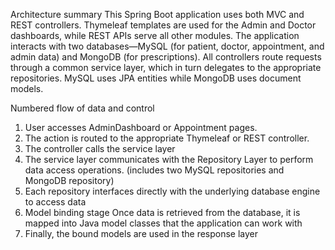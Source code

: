 Architecture summary
This Spring Boot application uses both MVC and REST controllers. Thymeleaf templates are used for
the Admin and Doctor dashboards, while REST APIs serve all other modules. The application interacts with two
databases—MySQL (for patient, doctor, appointment, and admin data) and MongoDB (for prescriptions). All
controllers route requests through a common service layer, which in turn delegates to the appropriate
repositories. MySQL uses JPA entities while MongoDB uses document models.

Numbered flow of data and control
1. User accesses AdminDashboard or Appointment pages.
2. The action is routed to the appropriate Thymeleaf or REST controller.
3. The controller calls the service layer
4. The service layer communicates with the Repository Layer to perform data access operations. (includes two MySQL repositories and MongoDB repository)
5. Each repository interfaces directly with the underlying database engine to access data
6. Model binding stage Once data is retrieved from the database, it is mapped into Java model classes that the application can work with
7. Finally, the bound models are used in the response layer
